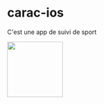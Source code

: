 # carac-ios
C'est une app de suivi de sport

<img src="https://github.com/user-attachments/assets/a6835cb1-0f24-4093-a30d-043f462da4ed" width="128">
